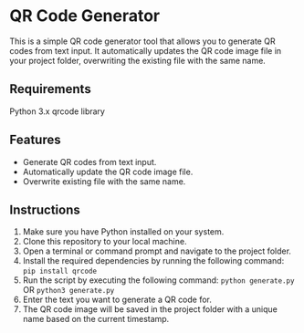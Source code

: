 # QR Code Generator

This is a simple QR code generator tool that allows you to generate QR codes from text input. It automatically updates the QR code image file in your project folder, overwriting the existing file with the same name.

## Requirements
Python 3.x
qrcode library

## Features

- Generate QR codes from text input.
- Automatically update the QR code image file.
- Overwrite existing file with the same name.

## Instructions

1. Make sure you have Python installed on your system.
2. Clone this repository to your local machine.
3. Open a terminal or command prompt and navigate to the project folder.
4. Install the required dependencies by running the following command: ```pip install qrcode```
5. Run the script by executing the following command: ```python generate.py``` OR ```python3 generate.py```
6. Enter the text you want to generate a QR code for.
7. The QR code image will be saved in the project folder with a unique name based on the current timestamp.
